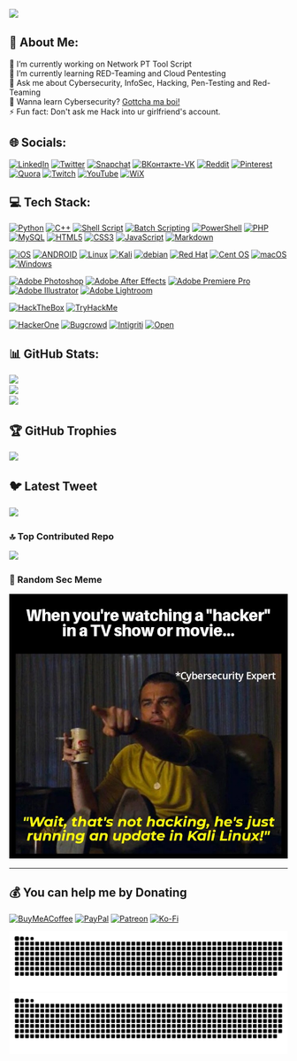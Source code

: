 [![](https://visitcount.itsvg.in/api?id=gteksd&label=Profile%20Views&pretty=true)](https://visitcount.itsvg.in)
## :dizzy: About Me:
:telescope: I’m currently working on Network PT Tool Script<br>
:seedling: I’m currently learning RED-Teaming and Cloud Pentesting<br>
:speech_balloon: Ask me about Cybersecurity, InfoSec, Hacking, Pen-Testing and Red-Teaming<br>
:notebook_with_decorative_cover: Wanna learn Cybersecurity? [Gottcha ma boi!](https://github.com/GTekSD/SUASS)<br>
:zap: Fun fact: Don't ask me Hack into ur girlfriend's account.<br>

## :globe_with_meridians: Socials:
[![LinkedIn](https://img.shields.io/badge/LinkedIn-%230077B5.svg?logo=linkedin&logoColor=white)](https://linkedin.com/in/suhas1799) 
[![Twitter](https://img.shields.io/badge/Twitter-%231DA1F2.svg?logo=Twitter&logoColor=white)](https://twitter.com/cr34t0r_Cyxac)
[![Snapchat](https://img.shields.io/badge/Snapchat-%23FFFC00.svg?flat&logo=Snapchat&logoColor=white)](https://snapchat.com/add/suhas.hfx)
[![ВКонтакте-VK](https://img.shields.io/badge/ВКонтакте-0077FF.svg?logo=vk&logoColor=white)](https://vk.com/suhas1799) 
[![Reddit](https://img.shields.io/badge/Reddit-%23FF4500.svg?logo=Reddit&logoColor=white)](https://reddit.com/user/suhas-gtek) 
[![Pinterest](https://img.shields.io/badge/Pinterest-%23E60023.svg?logo=Pinterest&logoColor=white)](https://pinterest.com/gteksd) 
[![Quora](https://img.shields.io/badge/Quora-%23B92B27.svg?logo=Quora&logoColor=white)](https://quora.com/profile/Er-Suhas-Dhole) 
[![Twitch](https://img.shields.io/badge/Twitch-%239146FF.svg?logo=Twitch&logoColor=white)](https://twitch.tv/gteksd) 
[![YouTube](https://img.shields.io/badge/YouTube-%23FF0000.svg?logo=YouTube&logoColor=white)](https://youtube.com/@don-t_be_a_n00b) 
[![WiX](https://img.shields.io/badge/gteksd.com-0C6EFC?style=flat&logo=wix&logoColor=white)](https://gteksd.wixsite.com/noob)

## :computer: Tech Stack:
[![Python](https://img.shields.io/badge/python-3670A0?style=flat&logo=python&logoColor=ffdd54)](https://www.learn-cpp.org/) 
[![C++](https://img.shields.io/badge/C++-%2300599C.svg?style=flat&logo=c%2B%2B&logoColor=white)](https://www.learn-cpp.org/) 
[![Shell Script](https://img.shields.io/badge/Shell%20Script-%23121011.svg?style=flat&logo=gnu-bash&logoColor=white)](https://www.learnshell.org/) 
[![Batch Scripting](https://img.shields.io/badge/Batch%20Script-%234D4D4D.svg?style=flat&logo=windows-terminal&logoColor=white)](https://www.tutorialspoint.com/batch_script/index.htm)
[![PowerShell](https://img.shields.io/badge/PowerShell-5391FE.svg?style=flat&logo=powershell&logoColor=white)](https://github.com/PowerShell/PowerShell)
[![PHP](https://img.shields.io/badge/php-%23777BB4.svg?style=flat&logo=php&logoColor=white)](https://www.learn-php.org/) 
[![MySQL](https://img.shields.io/badge/MySQL-4479A1.svg?style=flat&logo=mysql&logoColor=white)](https://www.learnsqlonline.org/) 
[![HTML5](https://img.shields.io/badge/HTML-%23E34F26.svg?style=flat&logo=html5&logoColor=white)](https://www.learn-html.org/) 
[![CSS3](https://img.shields.io/badge/CSS-%231572B6.svg?style=flat&logo=css3&logoColor=white)](https://www.w3.org/TR/CSS/#css) 
[![JavaScript](https://img.shields.io/badge/JavasSript-%23323330.svg?style=flat&logo=javascript&logoColor=%23F7DF1E)](https://www.learn-js.org/) 
[![Markdown](https://img.shields.io/badge/Markdown-%23000000.svg?style=flat&logo=markdown&logoColor=white)](https://www.markdownguide.org/) 

[![iOS](https://img.shields.io/badge/IOS-%2320232a.svg?style=flat&logo=apple&logoColor=white)](https://www.apple.com/in/ios/ios-16/) 
[![ANDROID](https://img.shields.io/badge/android-%2320232a.svg?style=flat&logo=android&logoColor=%a4c639)](https://www.android.com/) 
[![Linux](https://img.shields.io/badge/Linux-FCC624?style=flat&logo=linux&logoColor=black)](https://www.linux.org/pages/download/)
[![Kali](https://img.shields.io/badge/-Kali%20Linux-557C94?style=flat&logo=kalilinux&logoColor=white)](https://www.kali.org/) 
[![debian](https://img.shields.io/badge/Debian-D70A53?style=flat&logo=debian&logoColor=white)](https://www.debian.org/)
[![Red Hat](https://img.shields.io/badge/Red%20Hat-EE0000?style=flat&logo=redhat&logoColor=white)](https://www.redhat.com/en)
[![Cent OS](https://img.shields.io/badge/cent%20OS-002260?style=flat&logo=centos&logoColor=F0F0F0)](https://www.centos.org/)
[![macOS](https://img.shields.io/badge/mac%20OS-000000?style=flat&logo=apple&logoColor=F0F0F0)](https://www.apple.com/macos/)
[![Windows](https://img.shields.io/badge/Windows-0078D6?style=flat&logo=windows11&logoColor=white)](https://www.microsoft.com/en-in/windows)

[![Adobe Photoshop](https://img.shields.io/badge/Adobe%20Photoshop-33344b.svg?style=flat&logo=adobephotoshop&logoColor=white)](https://www.adobe.com/in/products/photoshop.html) 
[![Adobe After Effects](https://img.shields.io/badge/Adobe%20After%20Effects-33344b.svg?style=flat&logo=Adobe%20After%20Effects&logoColor=white)](https://www.adobe.com/in/products/aftereffects.html) 
[![Adobe Premiere Pro](https://img.shields.io/badge/Adobe%20Premiere%20Pro-33344b.svg?style=flat&logo=Adobe%20Premiere%20Pro&logoColor=white)](https://www.adobe.com/in/products/premiere.html) 
[![Adobe Illustrator](https://img.shields.io/badge/Adobe%20Illustrator-33344b.svg?style=flat&logo=adobeillustrator&logoColor=white)](https://www.adobe.com/in/products/illustrator.html) 
[![Adobe Lightroom](https://img.shields.io/badge/Adobe%20Lightroom-33344b.svg?style=flat&logo=Adobe%20Lightroom&logoColor=white)](https://www.adobe.com/in/products/photoshop-lightroom.html) 

[![HackTheBox](https://img.shields.io/badge/-HackTheBox-%239FEF00?style=flat&logo=hackthebox&logoColor=white)](https://www.hackthebox.com/) 
[![TryHackMe](https://img.shields.io/badge/-TryHackMe-%23212C42?style=flat&logo=tryhackme&logoColor=white)](https://tryhackme.com/) 

[![HackerOne](https://img.shields.io/badge/-HackerOne-%23494649?style=flat&logo=hackerone&logoColor=white)](https://hackerone.com/opportunities/all) 
[![Bugcrowd](https://img.shields.io/badge/-Bugcrowd-%23F26822?style=flat&logo=bugcrowd&logoColor=white)](https://bugcrowd.com/programs) 
[![Intigriti](https://img.shields.io/badge/-Intigriti-%23161A36?style=flat&logo=intigriti&logoColor=white)](https://app.intigriti.com/researcher/dashboard) 
[![Open](https://img.shields.io/badge/-Open%20Bug%20Bounty-%23F67909?style=flat&logo=openbugbounty&logoColor=white)](https://www.openbugbounty.org/) 

## :bar_chart: GitHub Stats:
![](https://github-readme-stats.vercel.app/api?username=gteksd&theme=blue-green&hide_border=false&include_all_commits=true&count_private=true)<br/>
![](https://github-readme-streak-stats.herokuapp.com/?user=gteksd&theme=blue-green&hide_border=false)<br/> 
![](https://github-readme-stats.vercel.app/api/top-langs/?username=gteksd&theme=blue-green&hide_border=false&include_all_commits=true&count_private=true&layout=compact)

## :trophy: GitHub Trophies
![](https://github-profile-trophy.vercel.app/?username=gteksd&theme=darkhub&no-frame=false&no-bg=true&margin-w=5)

## :bird: Latest Tweet
<a href="https://gtce.itsvg.in/"><img src="https://gtce.itsvg.in/api?username=cr34t0r_Cyxac&theme=tokyonight&response=false&border=false&time=true&icon=badge"/></a>

### :top: Top Contributed Repo
![](https://github-contributor-stats.vercel.app/api?username=gteksd&limit=5&theme=dark&combine_all_yearly_contributions=true)

### :rofl: Random Sec Meme
<img src="images/hacking-meme.jpg" width="512px"/>

---

  ## :moneybag: You can help me by Donating
[![BuyMeACoffee](https://img.shields.io/badge/Buy%20Me%20a%20Coffee-ffdd00?style=for-the-badge&logo=buy-me-a-coffee&logoColor=black)](https://buymeacoffee.com/gteksd) [![PayPal](https://img.shields.io/badge/PayPal-00457C?style=for-the-badge&logo=paypal&logoColor=white)](https://paypal.me/gteksd) [![Patreon](https://img.shields.io/badge/Patreon-F96854?style=for-the-badge&logo=patreon&logoColor=white)](https://patreon.com/gteksd) [![Ko-Fi](https://img.shields.io/badge/Ko--fi-F16061?style=for-the-badge&logo=ko-fi&logoColor=white)](https://ko-fi.com/gteksd) 



<!-- Snake animation -->
<div align="center">
  <img alt="Snake animation dark mode" src="https://raw.githubusercontent.com/migueltc13/migueltc13/main/.github/images/github-snake-dark.svg#gh-dark-mode-only"/>
  <img alt="Snake animation light mode" src="https://raw.githubusercontent.com/migueltc13/migueltc13/main/.github/images/github-contribution-grid-snake.svg#gh-light-mode-only"/>
</div>
